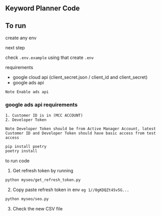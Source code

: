 ## Keyword Planner Code

## To run 

create any env 

next step

check `.env.example` using that create `.env`

requirements
- google cloud api (client_secret.json / client_id and client_secret)
- google ads api 

`Note Enable ads api`

### google ads api requirements 

```
1. Customer ID is in (MCC ACCOUNT)
2. Developer Token 

Note Developer Token should be from Active Manager Account, latest Customer ID and Developer Token should have basic access from test access 
```


```bash
pip install poetry
poetry install
```

to run code 

1. Get refresh token by running 

```bash
python myseo/get_refresh_token.py
```

2. Copy paste refresh token in env `eg 1//0gKDQZt45v5G...`

```bash
python myseo/seo.py
```
3. Check the new CSV file 